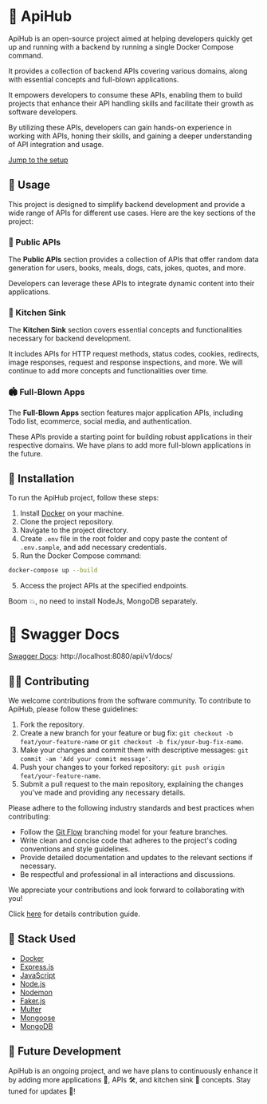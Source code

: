 # 🧊 ApiHub

ApiHub is an open-source project aimed at helping developers quickly get up and running with a backend by running a single Docker Compose command.

It provides a collection of backend APIs covering various domains, along with essential concepts and full-blown applications.

It empowers developers to consume these APIs, enabling them to build projects that enhance their API handling skills and facilitate their growth as software developers.

By utilizing these APIs, developers can gain hands-on experience in working with APIs, honing their skills, and gaining a deeper understanding of API integration and usage.

[Jump to the setup](#installation)

## 🧰 Usage

This project is designed to simplify backend development and provide a wide range of APIs for different use cases. Here are the key sections of the project:

### 📢 Public APIs

The **Public APIs** section provides a collection of APIs that offer random data generation for users, books, meals, dogs, cats, jokes, quotes, and more.

Developers can leverage these APIs to integrate dynamic content into their applications.

### 🚰 Kitchen Sink

The **Kitchen Sink** section covers essential concepts and functionalities necessary for backend development.

It includes APIs for HTTP request methods, status codes, cookies, redirects, image responses, request and response inspections, and more. We will continue to add more concepts and functionalities over time.

### 🏟️ Full-Blown Apps

The **Full-Blown Apps** section features major application APIs, including Todo list, ecommerce, social media, and authentication.

These APIs provide a starting point for building robust applications in their respective domains. We have plans to add more full-blown applications in the future.

## 🏁 Installation

To run the ApiHub project, follow these steps:

1. Install [Docker](https://www.docker.com/) on your machine.
2. Clone the project repository.
3. Navigate to the project directory.
4. Create `.env` file in the root folder and copy paste the content of `.env.sample`, and add necessary credentials.
5. Run the Docker Compose command:

```bash
docker-compose up --build
```

5. Access the project APIs at the specified endpoints.

Boom 💥, no need to install NodeJs, MongoDB separately.

# 📜 Swagger Docs

[Swagger Docs](http://localhost:8080/api/v1/docs/): http://localhost:8080/api/v1/docs/

## 👏🏼 Contributing

We welcome contributions from the software community. To contribute to ApiHub, please follow these guidelines:

1. Fork the repository.
2. Create a new branch for your feature or bug fix: `git checkout -b feat/your-feature-name` or `git checkout -b fix/your-bug-fix-name`.
3. Make your changes and commit them with descriptive messages: `git commit -am 'Add your commit message'`.
4. Push your changes to your forked repository: `git push origin feat/your-feature-name`.
5. Submit a pull request to the main repository, explaining the changes you've made and providing any necessary details.

Please adhere to the following industry standards and best practices when contributing:

- Follow the [Git Flow](https://nvie.com/posts/a-successful-git-branching-model/) branching model for your feature branches.
- Write clean and concise code that adheres to the project's coding conventions and style guidelines.
- Provide detailed documentation and updates to the relevant sections if necessary.
- Be respectful and professional in all interactions and discussions.

We appreciate your contributions and look forward to collaborating with you!

Click [here](https://github.com/hiteshchoudhary/apihub/blob/dev/CONTRIBUTING.md) for details contribution guide.

## 🔩 Stack Used

- [Docker](https://www.docker.com/)
- [Express.js](https://expressjs.com/)
- [JavaScript](https://developer.mozilla.org/en-US/docs/Web/JavaScript)
- [Node.js](https://nodejs.org/)
- [Nodemon](https://nodemon.io/)
- [Faker.js](https://github.com/faker-js/faker)
- [Multer](https://github.com/expressjs/multer)
- [Mongoose](https://mongoosejs.com/)
- [MongoDB](https://www.mongodb.com/)

## 🚀 Future Development

ApiHub is an ongoing project, and we have plans to continuously enhance it by adding more applications 🚀, APIs 🛠️, and kitchen sink 🚰 concepts. Stay tuned for updates 👀!
